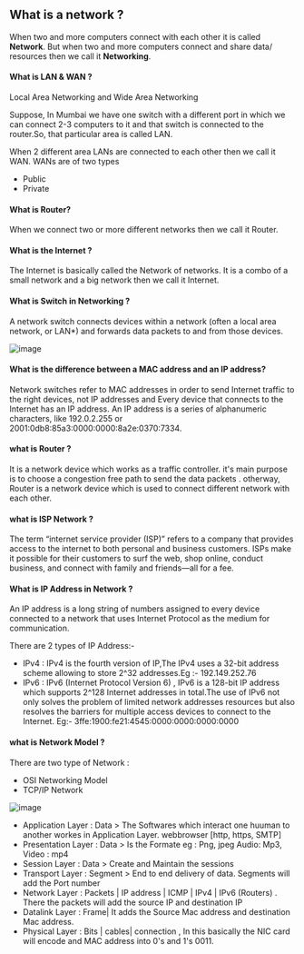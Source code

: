## What is a network ? 

When two and more computers connect with each other it is called **Network**.
But when two and more computers connect and share data/ resources then we call it **Networking**.

#### What is LAN & WAN ?

Local Area Networking and Wide Area Networking

Suppose, In Mumbai we have one switch with a different port in which we can connect 2-3 computers to it  and that switch is connected to the router.So, that particular area is called LAN.

When 2 different area LANs are connected to each other then we call it WAN.
WANs are of two types 
* Public
* Private
#### What is Router?

When we connect two or more different networks then we call it Router.
 
#### What is the Internet ?

The Internet is basically called the Network of networks. It is a combo of a small network and a big network then we call it Internet.

#### What is Switch in Networking ?

A network switch connects devices within a network (often a local area network, or LAN*) and forwards data packets to and from those devices.

![image](https://user-images.githubusercontent.com/96170504/216305824-6d08f751-63a0-4e92-ae81-4306b3f2c759.png)

#### What is the difference between a MAC address and an IP address?

Network switches refer to MAC addresses in order to send Internet traffic to the right devices, not IP addresses and Every device that connects to the Internet has an IP address. An IP address is a series of alphanumeric characters, like 192.0.2.255 or 2001:0db8:85a3:0000:0000:8a2e:0370:7334.

#### what is Router ?

It is a network device which works as a traffic controller. it's main purpose is to choose a congestion free path to send the data packets .
otherway, Router is a network device which is used to connect different network with each other. 

#### what is ISP Network ?

The term “internet service provider (ISP)” refers to a company that provides access to the internet to both personal and business customers. ISPs make it possible for their customers to surf the web, shop online, conduct business, and connect with family and friends—all for a fee.

#### What is IP Address in Network ?

An IP address is a long string of numbers assigned to every device connected to a network that uses Internet Protocol as the medium for communication.

There are 2 types of IP Address:-
* IPv4 : IPv4 is the fourth version of IP,The IPv4 uses a 32-bit address scheme allowing to store 2^32 addresses.Eg :- 192.149.252.76 
* IPv6 : IPv6 (Internet Protocol Version 6) , IPv6 is a 128-bit IP address which supports 2^128 Internet addresses in total.The use of IPv6 not only solves the problem of limited network addresses resources but also resolves the barriers for multiple access devices to connect to the Internet. Eg:- 3ffe:1900:fe21:4545:0000:0000:0000:0000

#### what is Network Model ?

There are two type of Network :
* OSI Networking Model
* TCP/IP Network

![image](https://user-images.githubusercontent.com/96170504/216316561-899f4ab6-2852-4d1f-94ce-c273cf884a10.png)

* Application Layer : Data > The Softwares which interact one huuman to another workes in Application Layer. webbrowser [http, https, SMTP]
* Presentation Layer : Data > Is the Formate eg : Png, jpeg Audio: Mp3, Video : mp4
* Session Layer : Data > Create and Maintain the sessions
* Transport Layer : Segment > End to end delivery of data. Segments will add the Port number 
* Network Layer : Packets | IP address | ICMP | IPv4 | IPv6 (Routers) . There the packets will add the source IP and destination IP
* Datalink Layer : Frame| It adds the Source Mac address and destination Mac address.
* Physical Layer : Bits | cables| connection , In this basically the NIC card will encode and MAC address into 0's and 1's 0011.

